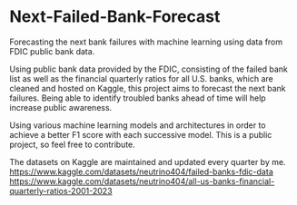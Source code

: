# Next-Failed-Bank-Forecast
Forecasting the next bank failures with machine learning using data from FDIC public bank data.

Using public bank data provided by the FDIC, consisting of the failed bank list as well as the financial quarterly ratios for all U.S. banks, which are cleaned and hosted on Kaggle, this project aims to forecast the next bank failures. Being able to identify troubled banks ahead of time will help increase public awareness.

Using various machine learning models and architectures in order to achieve a better F1 score with each successive model. This is a public project, so feel free to contribute.

The datasets on Kaggle are maintained and updated every quarter by me. 
https://www.kaggle.com/datasets/neutrino404/failed-banks-fdic-data
https://www.kaggle.com/datasets/neutrino404/all-us-banks-financial-quarterly-ratios-2001-2023
